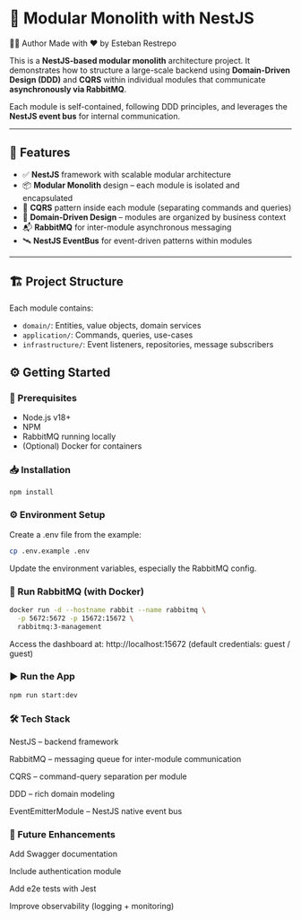 # 🧱 Modular Monolith with NestJS

👨‍💻 Author
Made with ❤️ by Esteban Restrepo

This is a **NestJS-based modular monolith** architecture project. It demonstrates how to structure a large-scale backend using **Domain-Driven Design (DDD)** and **CQRS** within individual modules that communicate **asynchronously via RabbitMQ**.

Each module is self-contained, following DDD principles, and leverages the **NestJS event bus** for internal communication.

---

## 🚀 Features

- ✅ **NestJS** framework with scalable modular architecture
- 📦 **Modular Monolith** design – each module is isolated and encapsulated
- 🧠 **CQRS** pattern inside each module (separating commands and queries)
- 🧩 **Domain-Driven Design** – modules are organized by business context
- 📬 **RabbitMQ** for inter-module asynchronous messaging
- 🛰️ **NestJS EventBus** for event-driven patterns within modules

---

## 🏗️ Project Structure
Each module contains:

- `domain/`: Entities, value objects, domain services
- `application/`: Commands, queries, use-cases
- `infrastructure/`: Event listeners, repositories, message subscribers

## ⚙️ Getting Started

### 🧩 Prerequisites

- Node.js v18+
- NPM
- RabbitMQ running locally
- (Optional) Docker for containers

### 📥 Installation

```bash
npm install
```

### ⚙️ Environment Setup
Create a .env file from the example:

```bash
cp .env.example .env
```

Update the environment variables, especially the RabbitMQ config.

### 🐇 Run RabbitMQ (with Docker)
```bash
docker run -d --hostname rabbit --name rabbitmq \
  -p 5672:5672 -p 15672:15672 \
  rabbitmq:3-management
```

Access the dashboard at: http://localhost:15672
(default credentials: guest / guest)

### ▶️ Run the App
```bash
npm run start:dev
```

### 🛠️ Tech Stack
NestJS – backend framework

RabbitMQ – messaging queue for inter-module communication

CQRS – command-query separation per module

DDD – rich domain modeling

EventEmitterModule – NestJS native event bus

### 📌 Future Enhancements
Add Swagger documentation

Include authentication module

Add e2e tests with Jest

Improve observability (logging + monitoring)



